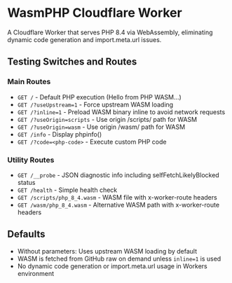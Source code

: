 # WasmPHP Cloudflare Worker

A Cloudflare Worker that serves PHP 8.4 via WebAssembly, eliminating dynamic code generation and import.meta.url issues.

## Testing Switches and Routes

### Main Routes
- `GET /` - Default PHP execution (Hello from PHP WASM...)  
- `GET /?useUpstream=1` - Force upstream WASM loading
- `GET /?inline=1` - Preload WASM binary inline to avoid network requests
- `GET /?useOrigin=scripts` - Use origin /scripts/ path for WASM
- `GET /?useOrigin=wasm` - Use origin /wasm/ path for WASM
- `GET /info` - Display phpinfo()
- `GET /?code=<php-code>` - Execute custom PHP code

### Utility Routes  
- `GET /__probe` - JSON diagnostic info including selfFetchLikelyBlocked status
- `GET /health` - Simple health check
- `GET /scripts/php_8_4.wasm` - WASM file with x-worker-route headers
- `GET /wasm/php_8_4.wasm` - Alternative WASM path with x-worker-route headers

## Defaults
- Without parameters: Uses upstream WASM loading by default
- WASM is fetched from GitHub raw on demand unless `inline=1` is used
- No dynamic code generation or import.meta.url usage in Workers environment
